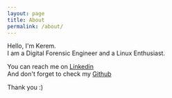 ```yaml
---
layout: page
title: About
permalink: /about/
---
```


Hello, I'm Kerem.  
I am a Digital Forensic Engineer and a Linux Enthusiast.  

You can reach me on [Linkedin](https://www.linkedin.com/in/kerem-g%C3%BCl-4a08591b9/)  
And don't forget to check my [Github](https://github.com/3xg3lin)

Thank you :)
